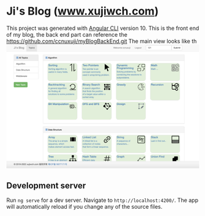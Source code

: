 # Ji's Blog (www.xujiwch.com)

This project was generated with [Angular CLI](https://github.com/angular/angular-cli) version 10.
This is the front end of my blog, the back end part can reference the https://github.com/ccnuxuji/myBlogBackEnd.git
The main view looks like th
![Image text](https://github.com/ccnuxuji/myBlogFrontEnd/blob/master/demopage.png)



## Development server

Run `ng serve` for a dev server. Navigate to `http://localhost:4200/`. The app will automatically reload if you change any of the source files.

